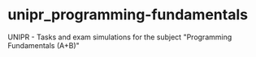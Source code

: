 # unipr_programming-fundamentals
UNIPR - Tasks and exam simulations for the subject "Programming Fundamentals (A+B)"
